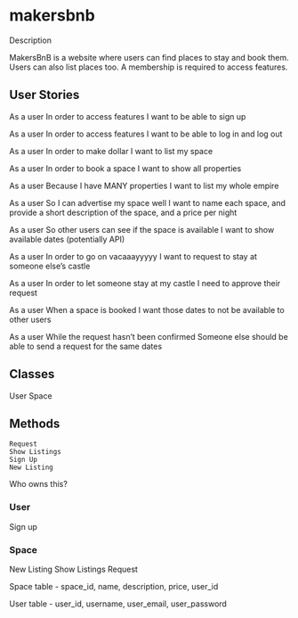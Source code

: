 # makersbnb

Description

MakersBnB is a website where users can find places to stay and book them. Users can also list places too. A membership is required to access features.

## User Stories

As a user
In order to access features
I want to be able to sign up

As a user
In order to access features
I want to be able to log in and log out

As a user
In order to make dollar
I want to list my space

As a user
In order to book a space
I want to show all properties

As a user
Because I have MANY properties
I want to list my whole empire

As a user
So I can advertise my space well
I want to name each space, and provide a short description of the space, and a price per night

As a user
So other users can see if the space is available
I want to show available dates (potentially API)

As a user
In order to go on vacaaayyyyy
I want to request to stay at someone else’s castle

As a user
In order to let someone stay at my castle
I need to approve their request

As a user
When a space is booked
I want those dates to not be available to other users

As a user
While the request hasn’t been confirmed
Someone else should be able to send a request for the same dates



## Classes
User
Space

## Methods
	Request
	Show Listings
	Sign Up
	New Listing


Who owns this?

### User
Sign up


### Space
New Listing
Show Listings
Request


Space table - space_id, name, description, price, user_id

User table - user_id, username, user_email, user_password

